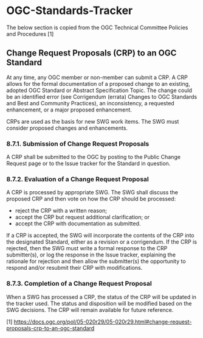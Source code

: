 # OGC-Standards-Tracker



The below section is copied from the OGC Technical Committee Policies and Procedures [1]


## Change Request Proposals (CRP) to an OGC Standard
At any time, any OGC member or non-member can submit a CRP. A CRP allows for the formal documentation of a proposed change to an existing, adopted OGC Standard or Abstract Specification Topic. The change could be an identified error (see Corrigendum (errata) Changes to OGC Standards and Best and Community Practices), an inconsistency, a requested enhancement, or a major proposed enhancement.

CRPs are used as the basis for new SWG work items. The SWG must consider proposed changes and enhancements.

### 8.7.1. Submission of Change Request Proposals
A CRP shall be submitted to the OGC by posting to the Public Change Request page or to the Issue tracker for the Standard in question.

### 8.7.2. Evaluation of a Change Request Proposal
A CRP is processed by appropriate SWG. The SWG shall discuss the proposed CRP and then vote on how the CRP should be processed:

- reject the CRP with a written reason;
- accept the CRP but request additional clarification; or
- accept the CRP with documentation as submitted.

If a CRP is accepted, the SWG will incorporate the contents of the CRP into the designated Standard, either as a revision or a corrigendum. If the CRP is rejected, then the SWG must write a formal response to the CRP submitter(s), or log the response in the Issue tracker, explaining the rationale for rejection and then allow the submitter(s) the opportunity to respond and/or resubmit their CRP with modifications.

### 8.7.3. Completion of a Change Request Proposal
When a SWG has processed a CRP, the status of the CRP will be updated in the tracker used. The status and disposition will be modified based on the SWG decisions. The CRP will remain available for future reference.


[1] https://docs.ogc.org/pol/05-020r29/05-020r29.html#change-request-proposals-crp-to-an-ogc-standard
